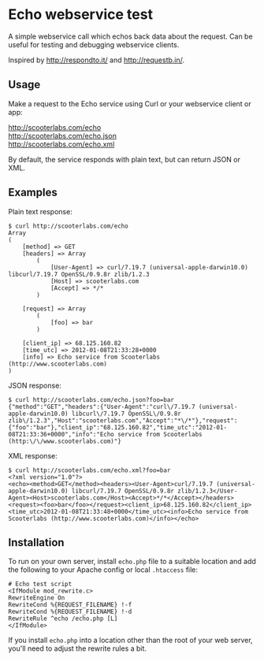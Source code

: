 # Echo webservice test

A simple webservice call which echos back data about the request.
Can be useful for testing and debugging webservice clients.

Inspired by http://respondto.it/ and http://requestb.in/.

## Usage

Make a request to the Echo service using Curl or your webservice 
client or app:

http://scooterlabs.com/echo  
http://scooterlabs.com/echo.json  
http://scooterlabs.com/echo.xml  

By default, the service responds with plain text, but can return 
JSON or XML.

## Examples

Plain text response:

    $ curl http://scooterlabs.com/echo
    Array
    (
        [method] => GET
        [headers] => Array
            (
                [User-Agent] => curl/7.19.7 (universal-apple-darwin10.0) libcurl/7.19.7 OpenSSL/0.9.8r zlib/1.2.3
                [Host] => scooterlabs.com
                [Accept] => */*
            )

        [request] => Array
            (
                [foo] => bar
            )

        [client_ip] => 68.125.160.82
        [time_utc] => 2012-01-08T21:33:28+0000
        [info] => Echo service from Scooterlabs (http://www.scooterlabs.com)
    )

JSON response:

    $ curl http://scooterlabs.com/echo.json?foo=bar
    {"method":"GET","headers":{"User-Agent":"curl\/7.19.7 (universal-apple-darwin10.0) libcurl\/7.19.7 OpenSSL\/0.9.8r zlib\/1.2.3","Host":"scooterlabs.com","Accept":"*\/*"},"request":{"foo":"bar"},"client_ip":"68.125.160.82","time_utc":"2012-01-08T21:33:36+0000","info":"Echo service from Scooterlabs (http:\/\/www.scooterlabs.com)"}

XML response:

    $ curl http://scooterlabs.com/echo.xml?foo=bar
    <?xml version="1.0"?>
    <echo><method>GET</method><headers><User-Agent>curl/7.19.7 (universal-apple-darwin10.0) libcurl/7.19.7 OpenSSL/0.9.8r zlib/1.2.3</User-Agent><Host>scooterlabs.com</Host><Accept>*/*</Accept></headers><request><foo>bar</foo></request><client_ip>68.125.160.82</client_ip><time_utc>2012-01-08T21:33:48+0000</time_utc><info>Echo service from Scooterlabs (http://www.scooterlabs.com)</info></echo>

## Installation

To run on your own server, install `echo.php` file to a suitable location 
and add the following to your Apache config or local `.htaccess` file:

    # Echo test script
    <IfModule mod_rewrite.c>
    RewriteEngine On
    RewriteCond %{REQUEST_FILENAME} !-f
    RewriteCond %{REQUEST_FILENAME} !-d
    RewriteRule ^echo /echo.php [L]
    </IfModule>

If you install `echo.php` into a location other than the root of your
web server, you'll need to adjust the rewrite rules a bit.

